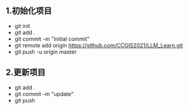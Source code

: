 ## 1.初始化项目
- git init
- git add .
- git commit -m "Initial commit"
- git remote add origin https://github.com/CCGIS2021/LLM_Learn.git
- git push -u origin master
  
## 2.更新项目
- git add .
- git commit -m "update"
- git push